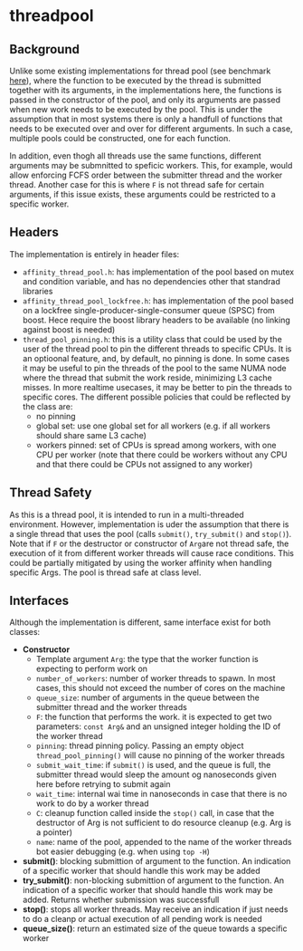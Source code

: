 # threadpool
## Background
Unlike some existing implementations for thread pool (see benchmark [here](https://github.com/yuvalif/threadpool_benchmark)), where the function to be executed by the thread is submitted together with its arguments, in the implementations here, the functions is passed in the constructor of the pool, and only its arguments are passed when new work needs to be executed by the pool. This is under the assumption that in most systems there is only a handfull of functions that needs to be executed over and over for different arguments. In such a case, multiple pools could be constructed, one for each function.

In addition, even thogh all threads use the same functions, different arguments may be submnitted to speficic workers. This, for example, would allow enforcing FCFS order between the submitter thread and the worker thread. Another case for this is where `F` is not thread safe for certain arguments, if this issue exists, these arguments could be restricted to a specific worker.
## Headers
The implementation is entirely in header files:
* `affinity_thread_pool.h`: has implementation of the pool based on mutex and condition variable, and has no dependencies other that standrad libraries
* `affinity_thread_pool_lockfree.h`: has implementation of the pool based on a lockfree single-producer-single-consumer queue (SPSC) from boost. Hece require the boost library headers to be available (no linking against boost is needed)
* `thread_pool_pinning.h`: this is a utility class that could be used by the user of the thread pool to pin the different threads to specific CPUs. It is an optioonal feature, and, by default, no pinning is done. In some cases it may be useful to pin the threads of the pool to the same NUMA node where the thread that submit the work reside, minimizing L3 cache misses. In more realtime usecases, it may be better to pin the threads to specific cores. The different possible policies that could be reflected by the class are:
  * no pinning
  * global set: use one global set for all workers (e.g. if all workers should share same L3 cache)
  * workers pinned: set of CPUs is spread among workers, with one CPU per worker (note that there could be workers without any CPU and that there could be CPUs not assigned to any worker)
## Thread Safety
As this is a thread pool, it is intended to run in a multi-threaded environment. However, implementation is uder the assumption that there is a single thread that uses the pool (calls `submit()`, `try_submit()` and `stop()`). Note that if `F` or the destructor or constructor of `Arg`are not thread safe, the execution of it from different worker threads will cause race conditions. This could be partially mitigated by using the worker affinity when handling specific Args. The pool is thread safe at class level.
## Interfaces
Although the implementation is different, same interface exist for both classes:
* **Constructor**
  * Template argument `Arg`: the type that the worker function is expecting to perform work on
  * `number_of_workers`: number of worker threads to spawn. In most cases, this should not exceed the number of cores on the machine
  * `queue_size`: number of arguments in the queue between the submitter thread and the worker threads
  * `F`: the function that performs the work. it is expected to get two parameters: `const Arg&` and an unsigned integer holding the ID of the worker thread
  * `pinning`: thread pinning policy. Passing an empty object `thread_pool_pinning()` will cause no pinning of the worker threads
  * `submit_wait_time`: if `submit()` is used, and the queue is full, the submitter thread would sleep the amount og nanoseconds given here before retrying to submit again
  * `wait_time`: internal wai time in nanoseconds in case that there is no work to do by a worker thread
  * `C`: cleanup function called inside the `stop()` call, in case that the destructor of Arg is not sufficient to do resource cleanup (e.g. Arg is a pointer)
  * `name`: name of the pool, appended to the name of the worker threads bot easier debugging (e.g. when using `top -H`)
* **submit()**: blocking submittion of argument to the function. An indication of a specific worker that should handle this work may be added
* **try_submit()**: non-blocking submittion of argument to the function. An indication of a specific worker that should handle this work may be added. Returns whether submission was successfull
* **stop()**: stops all worker threads. May receive an indication if just needs to do a cleanp or actual execution of all pending work is needed
* **queue_size()**: return an estimated size of the queue towards a specific worker



